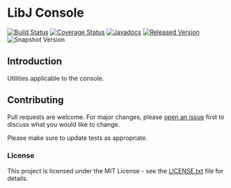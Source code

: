 # LibJ Console

[![Build Status](https://github.com/libj/console/actions/workflows/build.yml/badge.svg)](https://github.com/libj/console/actions/workflows/build.yml)
[![Coverage Status](https://coveralls.io/repos/github/libj/console/badge.svg)](https://coveralls.io/github/libj/console)
[![Javadocs](https://www.javadoc.io/badge/org.libj/console.svg)](https://www.javadoc.io/doc/org.libj/console)
[![Released Version](https://img.shields.io/maven-central/v/org.libj/console.svg)](https://mvnrepository.com/artifact/org.libj/console)
![Snapshot Version](https://img.shields.io/nexus/s/org.libj/console?label=maven-snapshot&server=https%3A%2F%2Foss.sonatype.org)

## Introduction

Utilities applicable to the console.

## Contributing

Pull requests are welcome. For major changes, please [open an issue](../../issues) first to discuss what you would like to change.

Please make sure to update tests as appropriate.

### License

This project is licensed under the MIT License - see the [LICENSE.txt](LICENSE.txt) file for details.